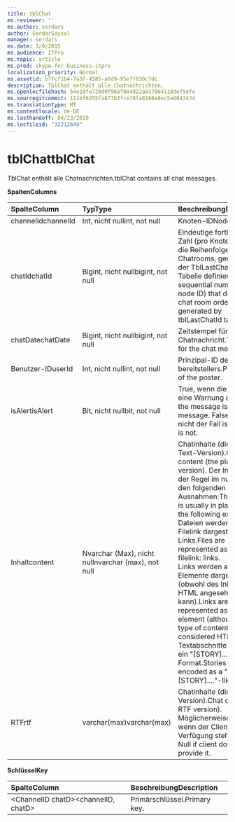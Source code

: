 ```yaml
---
title: tblChat
ms.reviewer: ''
ms.author: serdars
author: SerdarSoysal
manager: serdars
ms.date: 3/9/2015
ms.audience: ITPro
ms.topic: article
ms.prod: skype-for-business-itpro
localization_priority: Normal
ms.assetid: b7fcf1b4-7a3f-4585-a6d9-95e7f030c7dc
description: TblChat enthält alle Chatnachrichten.
ms.openlocfilehash: 54e19fe729d9f96afb04d22a917864118de75efe
ms.sourcegitcommit: 111bf6255fa877b3fce70fa8166e8ec5a6643434
ms.translationtype: MT
ms.contentlocale: de-DE
ms.lasthandoff: 04/23/2019
ms.locfileid: "32212649"
---
```

# <a name="tblchat"></a><span data-ttu-id="c8c81-103">tblChat</span><span class="sxs-lookup"><span data-stu-id="c8c81-103">tblChat</span></span>
 
<span data-ttu-id="c8c81-104">TblChat enthält alle Chatnachrichten.</span><span class="sxs-lookup"><span data-stu-id="c8c81-104">tblChat contains all chat messages.</span></span>
  
<span data-ttu-id="c8c81-105">**Spalten**</span><span class="sxs-lookup"><span data-stu-id="c8c81-105">**Columns**</span></span>

|<span data-ttu-id="c8c81-106">**Spalte**</span><span class="sxs-lookup"><span data-stu-id="c8c81-106">**Column**</span></span>|<span data-ttu-id="c8c81-107">**Typ**</span><span class="sxs-lookup"><span data-stu-id="c8c81-107">**Type**</span></span>|<span data-ttu-id="c8c81-108">**Beschreibung**</span><span class="sxs-lookup"><span data-stu-id="c8c81-108">**Description**</span></span>|
|:-----|:-----|:-----|
|<span data-ttu-id="c8c81-109">channelId</span><span class="sxs-lookup"><span data-stu-id="c8c81-109">channelId</span></span>  <br/> |<span data-ttu-id="c8c81-110">Int, nicht null</span><span class="sxs-lookup"><span data-stu-id="c8c81-110">int, not null</span></span>  <br/> |<span data-ttu-id="c8c81-111">Knoten-ID</span><span class="sxs-lookup"><span data-stu-id="c8c81-111">Node ID.</span></span>  <br/> |
|<span data-ttu-id="c8c81-112">chatId</span><span class="sxs-lookup"><span data-stu-id="c8c81-112">chatId</span></span>  <br/> |<span data-ttu-id="c8c81-113">Bigint, nicht null</span><span class="sxs-lookup"><span data-stu-id="c8c81-113">bigint, not null</span></span>  <br/> |<span data-ttu-id="c8c81-114">Eindeutige fortlaufende Zahl (pro Knoten-ID), die die Reihenfolge der Chatrooms, generiert von der TblLastChatId-Tabelle definiert.</span><span class="sxs-lookup"><span data-stu-id="c8c81-114">Unique sequential number (per node ID) that defines the chat room order, generated by tblLastChatId table.</span></span>  <br/> |
|<span data-ttu-id="c8c81-115">chatDate</span><span class="sxs-lookup"><span data-stu-id="c8c81-115">chatDate</span></span>  <br/> |<span data-ttu-id="c8c81-116">Bigint, nicht null</span><span class="sxs-lookup"><span data-stu-id="c8c81-116">bigint, not null</span></span>  <br/> |<span data-ttu-id="c8c81-117">Zeitstempel für die Chatnachricht.</span><span class="sxs-lookup"><span data-stu-id="c8c81-117">Time stamp for the chat message.</span></span>  <br/> |
|<span data-ttu-id="c8c81-118">Benutzer-ID</span><span class="sxs-lookup"><span data-stu-id="c8c81-118">userId</span></span>  <br/> |<span data-ttu-id="c8c81-119">Int, nicht null</span><span class="sxs-lookup"><span data-stu-id="c8c81-119">int, not null</span></span>  <br/> |<span data-ttu-id="c8c81-120">Prinzipal-ID des bereitstellers.</span><span class="sxs-lookup"><span data-stu-id="c8c81-120">Principal ID of the poster.</span></span>  <br/> |
|<span data-ttu-id="c8c81-121">isAlert</span><span class="sxs-lookup"><span data-stu-id="c8c81-121">isAlert</span></span>  <br/> |<span data-ttu-id="c8c81-122">Bit, nicht null</span><span class="sxs-lookup"><span data-stu-id="c8c81-122">bit, not null</span></span>  <br/> |<span data-ttu-id="c8c81-123">True, wenn die Nachricht eine Warnung an.</span><span class="sxs-lookup"><span data-stu-id="c8c81-123">True if the message is an alert message.</span></span> <span data-ttu-id="c8c81-124">False, wenn es nicht der Fall ist.</span><span class="sxs-lookup"><span data-stu-id="c8c81-124">False if it is not.</span></span>  <br/> |
|<span data-ttu-id="c8c81-125">Inhalt</span><span class="sxs-lookup"><span data-stu-id="c8c81-125">content</span></span>  <br/> |<span data-ttu-id="c8c81-126">Nvarchar (Max), nicht null</span><span class="sxs-lookup"><span data-stu-id="c8c81-126">nvarchar (max), not null</span></span>  <br/> | <span data-ttu-id="c8c81-127">Chatinhalte (die nur-Text-Version).</span><span class="sxs-lookup"><span data-stu-id="c8c81-127">Chat content (the plain text version).</span></span> <span data-ttu-id="c8c81-128">Der Inhalt ist in der Regel im nur-Text mit den folgenden Ausnahmen:</span><span class="sxs-lookup"><span data-stu-id="c8c81-128">The content is usually in plain text with the following exceptions:</span></span> <br/>  <span data-ttu-id="c8c81-129">Dateien werden als Ma-Filelink dargestellt: Links.</span><span class="sxs-lookup"><span data-stu-id="c8c81-129">Files are represented as ma-filelink: links.</span></span> <br/>  <span data-ttu-id="c8c81-130">Links werden als HTML-Elemente dargestellt (obwohl des Inhaltstyps HTML angesehen werden kann).</span><span class="sxs-lookup"><span data-stu-id="c8c81-130">Links are represented as an HTML element (although the type of content cannot be considered HTML).</span></span> <br/>  <span data-ttu-id="c8c81-131">Textabschnitte werden als ein "[STORY]..." codiert-Format.</span><span class="sxs-lookup"><span data-stu-id="c8c81-131">Stories are encoded as a "[STORY]...."-like format.</span></span> <br/> |
|<span data-ttu-id="c8c81-132">RTF</span><span class="sxs-lookup"><span data-stu-id="c8c81-132">rtf</span></span>  <br/> |<span data-ttu-id="c8c81-133">varchar(max)</span><span class="sxs-lookup"><span data-stu-id="c8c81-133">varchar(max)</span></span>  <br/> |<span data-ttu-id="c8c81-134">Chatinhalte (die RTF-Version).</span><span class="sxs-lookup"><span data-stu-id="c8c81-134">Chat content (the RTF version).</span></span> <span data-ttu-id="c8c81-135">Möglicherweise Null, wenn der Client es zur Verfügung steht.</span><span class="sxs-lookup"><span data-stu-id="c8c81-135">May be Null if client doesn't provide it.</span></span>  <br/> |
   
<span data-ttu-id="c8c81-136">**Schlüssel**</span><span class="sxs-lookup"><span data-stu-id="c8c81-136">**Key**</span></span>

|<span data-ttu-id="c8c81-137">**Spalte**</span><span class="sxs-lookup"><span data-stu-id="c8c81-137">**Column**</span></span>|<span data-ttu-id="c8c81-138">**Beschreibung**</span><span class="sxs-lookup"><span data-stu-id="c8c81-138">**Description**</span></span>|
|:-----|:-----|
|<span data-ttu-id="c8c81-139">\<ChannelID chatD\></span><span class="sxs-lookup"><span data-stu-id="c8c81-139">\<channelID, chatD\></span></span>  <br/> |<span data-ttu-id="c8c81-140">Primärschlüssel.</span><span class="sxs-lookup"><span data-stu-id="c8c81-140">Primary key.</span></span>  <br/> |
   

